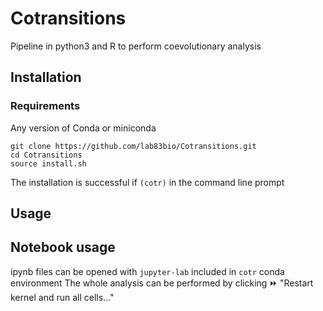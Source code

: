 # Cotransitions
Pipeline in python3 and R to perform coevolutionary analysis



## Installation

### Requirements
Any version of Conda or miniconda

```{bash}
git clone https://github.com/lab83bio/Cotransitions.git
cd Cotransitions
source install.sh
```
The installation is successful if `(cotr)` in the command line prompt

## Usage

## Notebook usage
ipynb files can be opened with `jupyter-lab` included in `cotr` conda environment
The whole analysis can be performed by clicking ⏩ "Restart kernel and run all cells..."

